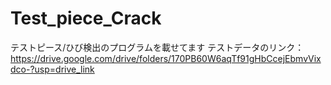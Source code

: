 # Test_piece_Crack
テストピース/ひび検出のプログラムを載せてます
テストデータのリンク：https://drive.google.com/drive/folders/170PB60W6aqTf91gHbCcejEbmvVixdco-?usp=drive_link
